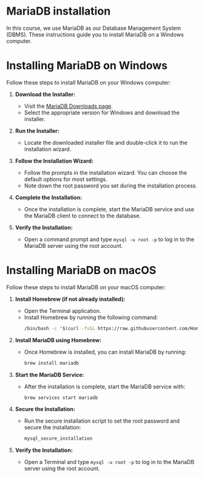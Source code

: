 # MariaDB installation

In this course, we use MariaDB as our Database Management System (DBMS). These instructions guide you to install MariaDB on a Windows computer.

# Installing MariaDB on Windows

Follow these steps to install MariaDB on your Windows computer:

1. **Download the Installer:**
   - Visit the [MariaDB Downloads page](https://mariadb.org/download/).
   - Select the appropriate version for Windows and download the installer.

2. **Run the Installer:**
   - Locate the downloaded installer file and double-click it to run the installation wizard.

3. **Follow the Installation Wizard:**
   - Follow the prompts in the installation wizard. You can choose the default options for most settings.
   - Note down the root password you set during the installation process.

4. **Complete the Installation:**
   - Once the installation is complete, start the MariaDB service and use the MariaDB client to connect to the database.

5. **Verify the Installation:**
   - Open a command prompt and type `mysql -u root -p` to log in to the MariaDB server using the root account.

# Installing MariaDB on macOS

Follow these steps to install MariaDB on your macOS computer:

1. **Install Homebrew (if not already installed):**
   - Open the Terminal application.
   - Install Homebrew by running the following command:
     ```sh
     /bin/bash -c "$(curl -fsSL https://raw.githubusercontent.com/Homebrew/install/HEAD/install.sh)"
     ```

2. **Install MariaDB using Homebrew:**
   - Once Homebrew is installed, you can install MariaDB by running:
     ```sh
     brew install mariadb
     ```

3. **Start the MariaDB Service:**
   - After the installation is complete, start the MariaDB service with:
     ```sh
     brew services start mariadb
     ```

4. **Secure the Installation:**
   - Run the secure installation script to set the root password and secure the installation:
     ```sh
     mysql_secure_installation
     ```

5. **Verify the Installation:**
   - Open a Terminal and type `mysql -u root -p` to log in to the MariaDB server using the root account.
